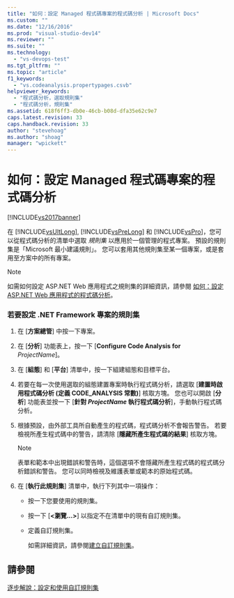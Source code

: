 ```yaml
---
title: "如何：設定 Managed 程式碼專案的程式碼分析 | Microsoft Docs"
ms.custom: ""
ms.date: "12/16/2016"
ms.prod: "visual-studio-dev14"
ms.reviewer: ""
ms.suite: ""
ms.technology: 
  - "vs-devops-test"
ms.tgt_pltfrm: ""
ms.topic: "article"
f1_keywords: 
  - "vs.codeanalysis.propertypages.csvb"
helpviewer_keywords: 
  - "程式碼分析，選取規則集"
  - "程式碼分析，規則集"
ms.assetid: 618f6ff3-db0e-46cb-b08d-dfa35e62c9e7
caps.latest.revision: 33
caps.handback.revision: 33
author: "stevehoag"
ms.author: "shoag"
manager: "wpickett"
---
```

# 如何：設定 Managed 程式碼專案的程式碼分析
[!INCLUDE[vs2017banner](../code-quality/includes/vs2017banner.md)]

在 [!INCLUDE[vsUltLong](../code-quality/includes/vsultlong_md.md)], [!INCLUDE[vsPreLong](../code-quality/includes/vsprelong_md.md)] 和 [!INCLUDE[vsPro](../code-quality/includes/vspro_md.md)]，您可以從程式碼分析的清單中選取 *規則集* 以應用於一個管理的程式專案。  預設的規則集是「Microsoft 最小建議規則」。  您可以套用其他規則集至某一個專案，或是套用至方案中的所有專案。  
  
> [!NOTE]
>  如需如何設定 ASP.NET Web 應用程式之規則集的詳細資訊，請參閱 [如何：設定 ASP.NET Web 應用程式的程式碼分析](../code-quality/how-to-configure-code-analysis-for-an-aspnet-web-application.md)。  
  
### 若要設定 .NET Framework 專案的規則集  
  
1.  在 \[**方案總管**\] 中按一下專案。  
  
2.  在 \[**分析**\] 功能表上，按一下 \[**Configure Code Analysis for** *ProjectName*\]。  
  
3.  在 \[**組態**\] 和 \[**平台**\] 清單中，按一下組建組態和目標平台。  
  
4.  若要在每一次使用選取的組態建置專案時執行程式碼分析，請選取 \[**建置時啟用程式碼分析 \(定義 CODE\_ANALYSIS 常數\)**\] 核取方塊。  您也可以開啟 \[**分析**\] 功能表並按一下 \[**針對 *ProjectName* 執行程式碼分析**\]，手動執行程式碼分析。  
  
5.  根據預設，由外部工具所自動產生的程式碼，程式碼分析不會報告警告。  若要檢視所產生程式碼中的警告，請清除 \[**隱藏所產生程式碼的結果**\] 核取方塊。  
  
    > [!NOTE]
    >  表單和範本中出現錯誤和警告時，這個選項不會隱藏所產生程式碼的程式碼分析錯誤和警告。  您可以同時檢視及維護表單或範本的原始程式碼。  
  
6.  在 \[**執行此規則集**\] 清單中，執行下列其中一項操作：  
  
    -   按一下您要使用的規則集。  
  
    -   按一下 \[**\<瀏覽...\>**\] 以指定不在清單中的現有自訂規則集。  
  
    -   定義自訂規則集。  
  
         如需詳細資訊，請參閱[建立自訂規則集](../code-quality/creating-custom-code-analysis-rule-sets.md)。  
  
## 請參閱  
 [逐步解說：設定和使用自訂規則集](../code-quality/walkthrough-configuring-and-using-a-custom-rule-set.md)